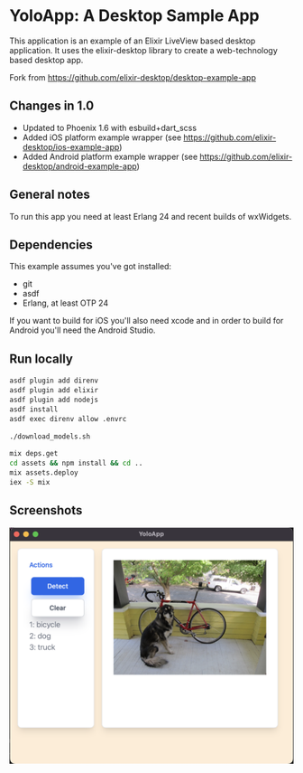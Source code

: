 # YoloApp: A Desktop Sample App

This application is an example of an Elixir LiveView based desktop application.
It uses the elixir-desktop library to create a web-technology based desktop app.

Fork from <https://github.com/elixir-desktop/desktop-example-app>

## Changes in 1.0

- Updated to Phoenix 1.6 with esbuild+dart_scss
- Added iOS platform example wrapper (see https://github.com/elixir-desktop/ios-example-app)
- Added Android platform example wrapper (see https://github.com/elixir-desktop/android-example-app)

## General notes

To run this app you need at least Erlang 24 and recent builds of wxWidgets.

## Dependencies

This example assumes you've got installed:

- git
- asdf
- Erlang, at least OTP 24

If you want to build for iOS you'll also need xcode and in order to build for Android you'll need the
Android Studio.

## Run locally

```bash
asdf plugin add direnv
asdf plugin add elixir
asdf plugin add nodejs
asdf install
asdf exec direnv allow .envrc
```

```bash
./download_models.sh
```

```bash
mix deps.get
cd assets && npm install && cd ..
mix assets.deploy
iex -S mix
```

## Screenshots

![yolo](/nodeploy/yolo.png?raw=true)
